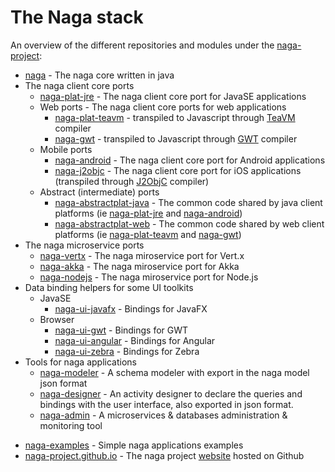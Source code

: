 # The Naga stack

An overview of the different repositories and modules under the [naga-project][naga-home]:

* [naga][naga-repo] - The naga core written in java
* The naga client core ports 
	* [naga-plat-jre][naga-plat-jre-repo] - The naga client core port for JavaSE applications
	* Web ports - The naga client core ports for web applications 
		* [naga-plat-teavm][naga-plat-teavm-repo] - transpiled to Javascript through [TeaVM][teavm-website] compiler
		* [naga-gwt][naga-gwt-repo] - transpiled to Javascript through [GWT][gwt-website] compiler
	* Mobile ports 
		* [naga-android][naga-android-repo] - The naga client core port for Android applications
		* [naga-j2objc][naga-j2objc-repo] - The naga client core port for iOS applications (transpiled through [J2ObjC][j2objc-website] compiler)
	* Abstract (intermediate) ports
	    * [naga-abstractplat-java][naga-abstractplat-java-repo] - The common code shared by java client platforms (ie [naga-plat-jre][naga-plat-jre-repo] and [naga-android][naga-android-repo])  
	    * [naga-abstractplat-web][naga-abstractplat-web-repo] - The common code shared by web client platforms (ie [naga-plat-teavm][naga-plat-teavm-repo] and [naga-gwt][naga-gwt-repo])
* The naga microservice ports 
	* [naga-vertx][naga-vertx-repo] - The naga miroservice port for Vert.x
	* [naga-akka][naga-akka-repo] - The naga miroservice port for Akka
	* [naga-nodejs][naga-nodejs-repo] - The naga miroservice port for Node.js
* Data binding helpers for some UI toolkits
	* JavaSE 
		* [naga-ui-javafx][naga-ui-javafx-repo] - Bindings for JavaFX
	* Browser
		* [naga-ui-gwt][naga-ui-gwt-repo] - Bindings for GWT
		* [naga-ui-angular][naga-ui-angular-repo] - Bindings for Angular
		* [naga-ui-zebra][naga-ui-zebra-repo] - Bindings for Zebra
* Tools for naga applications
	* [naga-modeler]() - A schema modeler with export in the naga model json format
	* [naga-designer]() - An activity designer to declare the queries and bindings with the user interface, also exported in json format.
	* [naga-admin]() - A microservices & databases administration & monitoring tool
- [naga-examples][naga-examples-repo] - Simple naga applications examples
- [naga-project.github.io][naga-project.github.io-repo] - The naga project [website][naga-website] hosted on Github


[naga-home]: https://github.com/naga-project
[naga-repo]: https://github.com/naga-project/naga
[naga-abstractplat-java-repo]: https://github.com/naga-project/naga/blob/master/naga-abstractplat-java
[naga-abstractplat-web-repo]: https://github.com/naga-project/naga/blob/master/naga-abstractplat-web
[naga-plat-jre-repo]: https://github.com/naga-project/naga/blob/master/naga-plat-jre
[naga-plat-teavm-repo]: https://github.com/naga-project/naga/blob/master/naga-plat-teavm
[naga-gwt-repo]: https://github.com/naga-project/naga/blob/master/naga-gwt
[naga-android-repo]: https://github.com/naga-project/naga/blob/master/naga-android
[naga-j2objc-repo]: https://github.com/naga-project/naga/blob/master/naga-j2objc
[naga-cn1-repo]: https://github.com/naga-project/naga/blob/master/naga-cn1
[naga-vertx-repo]: https://github.com/naga-project/naga/blob/master/naga-vertx
[naga-akka-repo]: https://github.com/naga-project/naga/blob/master/naga-akka
[naga-nodejs-repo]: https://github.com/naga-project/naga/blob/master/naga-nodejs
[naga-ui-javafx-repo]: https://github.com/naga-project/naga/blob/master/naga-ui-javafx
[naga-ui-gwt-repo]: https://github.com/naga-project/naga/blob/master/naga-ui-gwt
[naga-ui-angular-repo]: https://github.com/naga-project/naga/blob/master/naga-ui-angular
[naga-ui-zebra-repo]: https://github.com/naga-project/naga/blob/master/naga-ui-zebra
[naga-examples-repo]: https://github.com/naga-project/naga/blob/master/naga-examples
[naga-project.github.io-repo]: https://github.com/naga-project/naga-project.github.io
[naga-website]: http://naga-project.github.io
[naga-stack-md]: https://github.com/naga-project/naga/blob/master/STACK.md

[gwt-website]: http://www.gwtproject.org
[teavm-website]: http://teavm.org
[j2objc-website]: http://j2objc.org
[xmlvm-website]: http://xmlvm.org
[codenameone-website]: https://www.codenameone.com
[vertx-website]: http://vertx.io
[akka-website]: http://akka.io
[nodejs-website]: http://nodejs.org